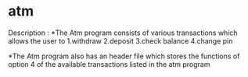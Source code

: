 # atm
Description : *The Atm program consists of various transactions which allows the user to 1.withdraw 2.deposit 3.check balance 4.change pin

*The Atm program also has an header file which stores the functions of option 4 of the available transactions listed in the atm program
